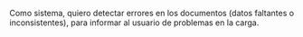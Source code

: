 Como sistema, quiero detectar errores en los documentos (datos faltantes o inconsistentes), para informar al usuario de problemas en la carga.